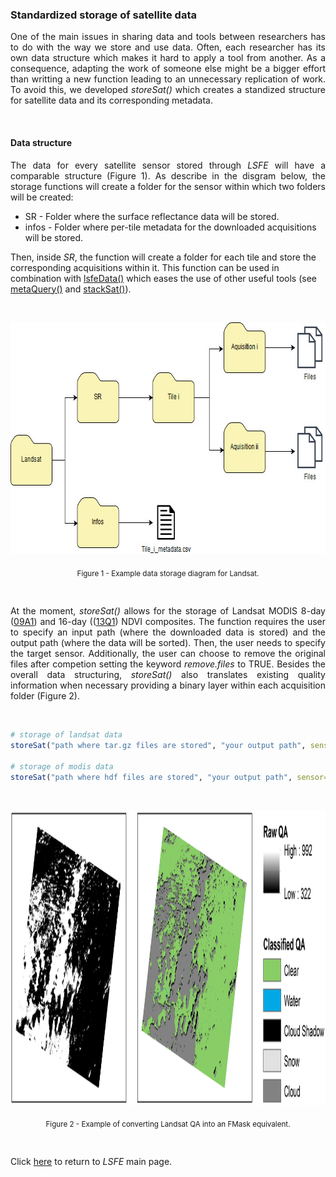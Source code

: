 ### Standardized storage of satellite data

<p align="justify">
One of the main issues in sharing data and tools between researchers has to do with the way we store and use data. Often, each researcher has its own data structure which makes it hard to apply a tool from another. As a consequence, adapting the work of someone else might be a bigger effort than writting a new function leading to an unnecessary replication of work. To avoid this, we developed <i>storeSat()</i> which creates a standized structure for satellite data and its corresponding metadata.
</p>

<br>

#### Data structure
<p align="justify">
The data for every satellite sensor stored through <i>LSFE</i> will have a comparable structure (Figure 1). As describe in the disgram below, the storage functions will create a folder for the sensor within which two folders will be created:
  
* SR - Folder where the surface reflectance data will be stored.
* infos - Folder where per-tile metadata for the downloaded acquisitions will be stored.

Then, inside <i>SR</i>, the function will create a folder for each tile and store the corresponding acquisitions within it. This function can be used in combination with <a href="https://github.com/LSFE/info/blob/master/example_3.md">lsfeData()</a> which eases the use of other useful tools (see <a href="">metaQuery()</a> and <a href="">stackSat()</a>).
</p>

<br>

<p align="center">
<img width="709" height="371" src="https://github.com/LSFE/info/blob/master/example-3_figure-1.jpg"></a>
</p>

<p align="center">
<sub>Figure 1 - Example data storage diagram for Landsat.</sub>
</p>

<br>

<p align="justify">
At the moment, <i>storeSat()</i> allows for the storage of Landsat MODIS 8-day (<a href="https://lpdaac.usgs.gov/dataset_discovery/modis/modis_products_table/mod09a1_v006">09A1</a>) and 16-day ((<a href="https://lpdaac.usgs.gov/dataset_discovery/modis/modis_products_table/mod13q1_v006">13Q1</a>) NDVI composites. The function requires the user to specify an input path (where the downloaded data is stored) and the output path (where the data will be sorted). Then, the user needs to specify the target sensor. Additionally, the user can choose to remove the original files after competion setting the keyword <i>remove.files</i> to TRUE. Besides the overall data structuring, <i>storeSat()</i> also translates existing quality information when necessary providing a binary layer within each acquisition folder (Figure 2). 
</p>
 
<br>
 
```R
# storage of landsat data
storeSat("path where tar.gz files are stored", "your output path", sensor="landsat", remove.files=TRUE)

# storage of modis data
storeSat("path where hdf files are stored", "your output path", sensor="landsat", remove.files=TRUE)
```

<br>

<p align="center">
<img width="800" height="471" src="https://github.com/LSFE/info/blob/master/example-3_figure-2.png"></a>
</p>

<p align="center">
<sub>Figure 2 - Example of converting Landsat QA into an FMask equivalent.</sub>
</p>

<br>

Click <a href="https://github.com/LSFE/LSFE-R">here</a> to return to <i>LSFE</i> main page.
